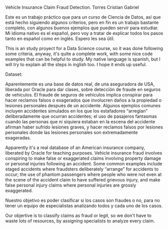 Vehicle Insurance Claim Fraud Detection.
Torres Cristian Gabriel

Este es un trabajo práctico que para un curso de Ciencia de Datos, así que está hecho siguiendo algunos criterios, pero en fin es un trabajo bastante completo, con algunos buenos ejemplos que pueden servir para estudiar. Mi idioma nativo es el español, pero voy a tratar de explicar todos los pasos tanto en español como en inglés. Espero les sea útil.

This is an study proyect for a Data Science course, so it was done following some criteria, anyway, it's quite a complete work, with some nice code examples that can be helpful to study. My native language is spanish, but I will try to explain all the steps in inglish too. I hope it ends up useful.

Dataset:

Aparentemente es una base de datos real, de una aseguradora de USA, liberada por Oracle para dar clases, sobre detección de fraude en seguros de vehículos. El fraude de seguros de vehículos implica conspirar para hacer reclamos falsos o exagerados que involucren daños a la propiedad o lesiones personales después de un accidente. Algunos ejemplos comunes incluyen accidentes simulados en los que los estafadores “arreglan” deliberadamente que ocurran accidentes; el uso de pasajeros fantasmas cuando las personas que ni siquiera estaban en la escena del accidente afirman haber sufrido lesiones graves, y hacer reclamos falsos por lesiones personales donde las lesiones personales son extremadamente exageradas.

Apparently it's a real database of an American insurance company, liberated by Oracle for teaching purposes. Vehicle insurance fraud involves conspiring to make false or exaggerated claims involving property damage or personal injuries following an accident. Some common examples include staged accidents where fraudsters deliberately “arrange” for accidents to occur; the use of phantom passengers where people who were not even at the scene of the accident claim to have suffered grievous injury, and make false personal injury claims where personal injuries are grossly exaggerated.

Nuestro objetivo es poder clasificar si los casos son fraudes o no, para no tener un equipo de especialistas analizando todos y cada uno de los casos.

Our objertive is to classify claims as fraud or legit, so we don't have to waste lots of resources, by assigning specialists to analyze every claim.
